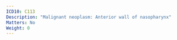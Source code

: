 ```yaml
---
ICD10: C113
Description: "Malignant neoplasm: Anterior wall of nasopharynx"
Matters: No
Weight: 0
---
```

